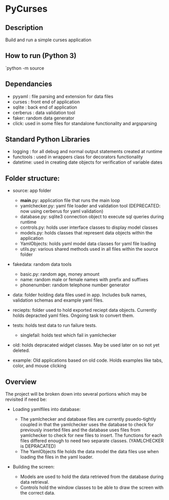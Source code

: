 # PyCurses

## Description
  Build and run a simple curses application

## How to run (Python 3)
  `python -m source

## Dependancies
- pyyaml : file parsing and extension for data files
- curses : front end of application
- sqlite : back end of application
- cerberus : data validation tool
- faker: random data generator
- click: used in some files for standalone functionality and argsparsing

## Standard Python Libraries
- logging : for all debug and normal output statements created at runtime
- functools : used in wrappers class for decorators functionality
- datetime: used in creating date objects for verification of variable dates

## Folder structure:
- source: app folder
  - __main__.py: application file that runs the main loop
  - yamlchecker.py: yaml file loader and validation tool (DEPRECATED: now using cerberus for yaml validation)
  - database.py: sqlite3 connection object to execute sql queries during runtime
  - controls.py: holds user interface classes to display model classes
  - models.py: holds classes that represent data objects within the application
  - YamlObjects: holds yaml model data classes for yaml file loading
  - utils.py: various shared methods used in all files within the source folder

- fakedata: random data tools
  - basic.py: random age, money amount
  - name: random male or female names with prefix and suffixes
  - phonenumber: random telephone number generator

- data: folder holding data files used in app. Includes bulk names, validation schemas and example yaml files.

- reciepts: folder used to hold exported reciept data objects. Currently holds depracted yaml files. Ongoing task to convert them.

- tests: holds test data to run failure tests.
  - singlefail: holds test which fail in yamlchecker

- old: holds depracated widget classes. May be used later on so not yet deleted.

- example: Old applications based on old code. Holds examples like tabs, color, and mouse clicking

## Overview
The project will be broken down into several portions which may be revisited if need be:
- Loading yamlfiles into database:
  - The yamlchecker and database files are currently psuedo-tightly coupled in that the
    yamlchecker uses the database to check for previously inserted files and the database 
    uses files from yamlchecker to check for new files to insert. The functions for each
    files differed enough to need two separate classes. (YAMLCHECKER is DEPRACATED)
  - The YamlObjects file holds the data model the data files use when loading the files
    in the yaml loader.

- Building the screen:
  - Models are used to hold the data retrieved from the database during data retrieval.
  - Controls hold the window classes to be able to draw the screen with the correct data.
